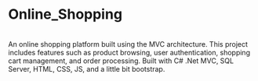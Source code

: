 # Online_Shopping
<br>
An online shopping platform built using the MVC architecture. This project includes features such as product browsing, user authentication, shopping cart management, and order processing. Built with C# .Net MVC, SQL Server, HTML, CSS, JS, and a little bit bootstrap.
